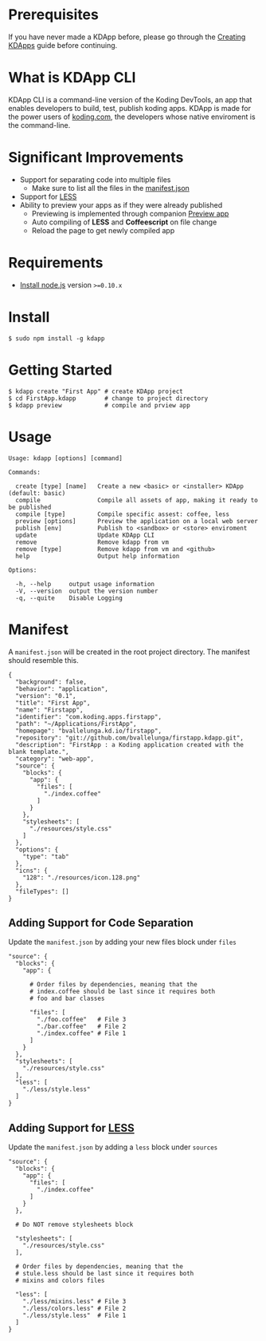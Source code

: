 # Prerequisites

If you have never made a KDApp before, please go through the [Creating KDApps](http://learn.koding.com/guides/creating-kdapps/) guide before continuing.

# What is KDApp CLI
KDApp CLI is a command-line version of the Koding DevTools, an app that enables developers to build, test, publish koding apps.
KDApp is made for the power users of [koding.com](http://koding.com), the developers whose native enviroment is the command-line.

# Significant Improvements

- Support for separating code into multiple files
  - Make sure to list all the files in the [manifest.json](#adding-support-for-code-separation)
- Support for [LESS](#adding-support-for-less)
- Ability to preview your apps as if they were already published
  - Previewing is implemented through companion [Preview app](https://koding.com/Apps/bvallelunga/Preview)
  - Auto compiling of **LESS** and **Coffeescript** on file change
  - Reload the page to get newly compiled app

# Requirements

- [Install node.js](http://nodejs.org/) version `>=0.10.x`

# Install

```
$ sudo npm install -g kdapp
```

# Getting Started

```
$ kdapp create "First App" # create KDApp project
$ cd FirstApp.kdapp        # change to project directory
$ kdapp preview            # compile and prview app
```

# Usage

```
Usage: kdapp [options] [command]

Commands:

  create [type] [name]   Create a new <basic> or <installer> KDApp (default: basic)
  compile                Compile all assets of app, making it ready to be published
  compile [type]         Compile specific assest: coffee, less
  preview [options]      Preview the application on a local web server
  publish [env]          Publish to <sandbox> or <store> enviroment
  update                 Update KDApp CLI
  remove                 Remove kdapp from vm
  remove [type]          Remove kdapp from vm and <github>
  help                   Output help information

Options:

  -h, --help     output usage information
  -V, --version  output the version number
  -q, --quite    Disable Logging
```

# Manifest

A `manifest.json` will be created in the root project directory. The manifest should resemble this.

```
{
  "background": false,
  "behavior": "application",
  "version": "0.1",
  "title": "First App",
  "name": "Firstapp",
  "identifier": "com.koding.apps.firstapp",
  "path": "~/Applications/FirstApp",
  "homepage": "bvallelunga.kd.io/firstapp",
  "repository": "git://github.com/bvallelunga/firstapp.kdapp.git",
  "description": "FirstApp : a Koding application created with the blank template.",
  "category": "web-app",
  "source": {
    "blocks": {
      "app": {
        "files": [
          "./index.coffee"
        ]
      }
    },
    "stylesheets": [
      "./resources/style.css"
    ]
  },
  "options": {
    "type": "tab"
  },
  "icns": {
    "128": "./resources/icon.128.png"
  },
  "fileTypes": []
}
```

## Adding Support for Code Separation

Update the `manifest.json` by adding your new files block under `files`

```
"source": {
  "blocks": {
    "app": {

      # Order files by dependencies, meaning that the
      # index.coffee should be last since it requires both
      # foo and bar classes

      "files": [
        "./foo.coffee"   # File 3
        "./bar.coffee"   # File 2
        "./index.coffee" # File 1
      ]
    }
  },
  "stylesheets": [
    "./resources/style.css"
  ],
  "less": [
    "./less/style.less"
  ]
}
```


## Adding Support for [LESS](https://github.com/less/less.js)

Update the `manifest.json` by adding a `less` block under `sources`

```
"source": {
  "blocks": {
    "app": {
      "files": [
        "./index.coffee"
      ]
    }
  },

  # Do NOT remove stylesheets block

  "stylesheets": [
    "./resources/style.css"
  ],

  # Order files by dependencies, meaning that the
  # stule.less should be last since it requires both
  # mixins and colors files

  "less": [
    "./less/mixins.less" # File 3
    "./less/colors.less" # File 2
    "./less/style.less"  # File 1
  ]
}
```
